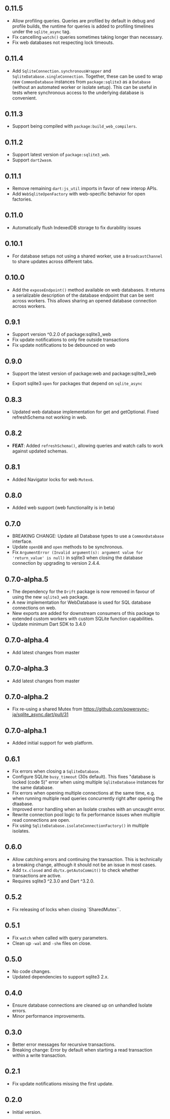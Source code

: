 ## 0.11.5

- Allow profiling queries. Queries are profiled by default in debug and profile builds, the runtime
  for queries is added to profiling timelines under the `sqlite_async` tag.
- Fix cancelling `watch()` queries sometimes taking longer than necessary. 
- Fix web databases not respecting lock timeouts.

## 0.11.4

- Add `SqliteConnection.synchronousWrapper` and `SqliteDatabase.singleConnection`.
  Together, these can be used to wrap raw `CommonDatabase` instances from `package:sqlite3`
  as a `Database` (without an automated worker or isolate setup). This can be useful in tests
  where synchronous access to the underlying database is convenient.

## 0.11.3

- Support being compiled with `package:build_web_compilers`.

## 0.11.2

- Support latest version of `package:sqlite3_web`.
- Support `dart2wasm`.

## 0.11.1

- Remove remaining `dart:js_util` imports in favor of new interop APIs.
- Add `WebSqliteOpenFactory` with web-specific behavior for open factories.

## 0.11.0

 - Automatically flush IndexedDB storage to fix durability issues

## 0.10.1

- For database setups not using a shared worker, use a `BroadcastChannel` to share updates across different tabs.

## 0.10.0

- Add the `exposeEndpoint()` method available on web databases. It returns a serializable
  description of the database endpoint that can be sent across workers.
  This allows sharing an opened database connection across workers.

## 0.9.1

- Support version ^0.2.0 of package:sqlite3_web
- Fix update notifications to only fire outside transactions
- Fix update notifications to be debounced on web

## 0.9.0

- Support the latest version of package:web and package:sqlite3_web

- Export sqlite3 `open` for packages that depend on `sqlite_async`

## 0.8.3

- Updated web database implementation for get and getOptional. Fixed refreshSchema not working in web.

## 0.8.2

- **FEAT**: Added `refreshSchema()`, allowing queries and watch calls to work against updated schemas.

## 0.8.1

- Added Navigator locks for web `Mutex`s.

## 0.8.0

- Added web support (web functionality is in beta)

## 0.7.0

- BREAKING CHANGE: Update all Database types to use a `CommonDatabase` interface.
- Update `openDB` and `open` methods to be synchronous.
- Fix `ArgumentError (Invalid argument(s): argument value for 'return_value' is null)` in sqlite3 when closing the database connection by upgrading to version 2.4.4.

## 0.7.0-alpha.5

- The dependency for the `Drift` package is now removed in favour of using the new `sqlite3_web` package.
- A new implementation for WebDatabase is used for SQL database connections on web.
- New exports are added for downstream consumers of this package to extended custom workers with custom SQLite function capabilities.
- Update minimum Dart SDK to 3.4.0

## 0.7.0-alpha.4

- Add latest changes from master

## 0.7.0-alpha.3

- Add latest changes from master

## 0.7.0-alpha.2

- Fix re-using a shared Mutex from <https://github.com/powersync-ja/sqlite_async.dart/pull/31>

## 0.7.0-alpha.1

- Added initial support for web platform.

## 0.6.1

- Fix errors when closing a `SqliteDatabase`.
- Configure SQLite `busy_timeout` (30s default). This fixes "database is locked (code 5)" error when using multiple `SqliteDatabase` instances for the same database.
- Fix errors when opening multiple connections at the same time, e.g. when running multiple read queries concurrently
  right after opening the dtaabase.
- Improved error handling when an Isolate crashes with an uncaught error.
- Rewrite connection pool logic to fix performance issues when multiple read connections are open.
- Fix using `SqliteDatabase.isolateConnectionFactory()` in multiple isolates.

## 0.6.0

- Allow catching errors and continuing the transaction. This is technically a breaking change, although it should not be an issue in most cases.
- Add `tx.closed` and `db/tx.getAutoCommit()` to check whether transactions are active.
- Requires sqlite3 ^2.3.0 and Dart ^3.2.0.

## 0.5.2

- Fix releasing of locks when closing `SharedMutex``.

## 0.5.1

- Fix `watch` when called with query parameters.
- Clean up `-wal` and `-shm` files on close.

## 0.5.0

- No code changes.
- Updated dependencies to support sqlite3 2.x.

## 0.4.0

- Ensure database connections are cleaned up on unhandled Isolate errors.
- Minor performance improvements.

## 0.3.0

- Better error messages for recursive transactions.
- Breaking change: Error by default when starting a read transaction within a write transaction.

## 0.2.1

- Fix update notifications missing the first update.

## 0.2.0

- Initial version.
